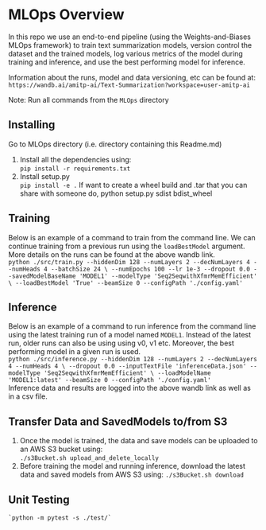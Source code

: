 # MLOps Overview
In this repo we use an end-to-end pipeline (using the Weights-and-Biases MLOps framework) to train text summarization models, version control the dataset and the trained models, log various metrics of the model during training and inference, and use the best performing model for inference.  

Information about the runs, model and data versioning, etc can be found at:  
`https://wandb.ai/amitp-ai/Text-Summarization?workspace=user-amitp-ai`

Note: Run all commands from the `MLOps` directory  


## Installing
Go to MLOps directory (i.e. directory containing this Readme.md)
1. Install all the dependencies using:  
`pip install -r requirements.txt`
2. Install setup.py    
`pip install -e .`
If want to create a wheel build and .tar that you can share with someone do,
python setup.py sdist bdist_wheel

			
## Training
Below is an example of a command to train from the command line. We can continue training from a previous run using the `loadBestModel` argument. More details on the runs can be found at the above wandb link.   
`python ./src/train.py --hiddenDim 128 --numLayers 2 --decNumLayers 4 --numHeads 4 --batchSize 24 \
--numEpochs 100 --lr 1e-3 --dropout 0.0 --savedModelBaseName 'MODEL1' --modelType 'Seq2SeqwithXfmrMemEfficient' \
--loadBestModel 'True' --beamSize 0 --configPath './config.yaml'`


## Inference
Below is an example of a command to run inference from the command line using the latest training run of a model named `MODEL1`. Instead of the latest run, older runs can also be using using v0, v1 etc. Moreover, the best performing model in a given run is used.  
`python ./src/inference.py --hiddenDim 128 --numLayers 2 --decNumLayers 4 --numHeads 4 \
--dropout 0.0 --inputTextFile 'inferenceData.json' --modelType 'Seq2SeqwithXfmrMemEfficient' \
--loadModelName 'MODEL1:latest' --beamSize 0 --configPath './config.yaml'`  
Inference data and results are logged into the above wandb link as well as in a csv file.  


## Transfer Data and SavedModels to/from S3
1. Once the model is trained, the data and save models can be uploaded to an AWS S3 bucket using:  
    `./s3Bucket.sh upload_and_delete_locally`  
2. Before training the model and running inference, download the latest data and saved models from AWS S3 using:             `./s3Bucket.sh download`


## Unit Testing
    `python -m pytest -s ./test/`  
